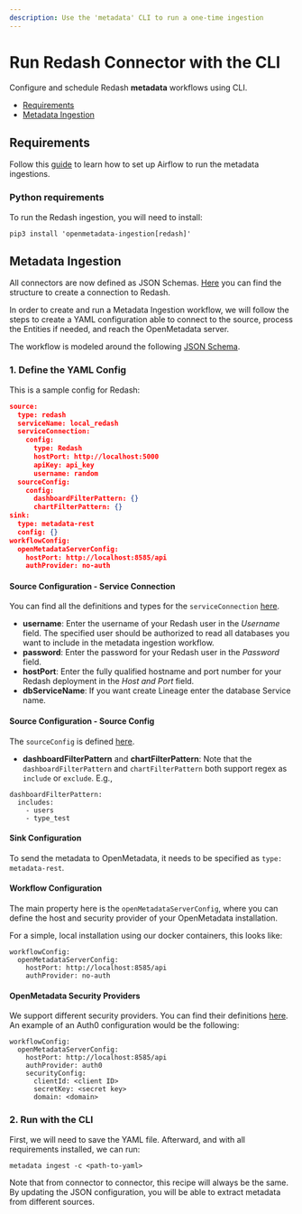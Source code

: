 ```yaml
---
description: Use the 'metadata' CLI to run a one-time ingestion
---
```


# Run Redash Connector with the CLI

Configure and schedule Redash **metadata** workflows using CLI.

* [Requirements](run-redash-connector-with-the-cli.md#requirements)
* [Metadata Ingestion](run-redash-connector-with-the-cli.md#metadata-ingestion)

## Requirements

Follow this [guide](../../airflow/) to learn how to set up Airflow to run the metadata ingestions.

### Python requirements

To run the Redash ingestion, you will need to install:

```
pip3 install 'openmetadata-ingestion[redash]'
```

## Metadata Ingestion

All connectors are now defined as JSON Schemas. [Here](https://github.com/open-metadata/OpenMetadata/blob/main/catalog-rest-service/src/main/resources/json/schema/entity/services/connections/dashboard/redashConnection.json) you can find the structure to create a connection to Redash.

In order to create and run a Metadata Ingestion workflow, we will follow the steps to create a YAML configuration able to connect to the source, process the Entities if needed, and reach the OpenMetadata server.

The workflow is modeled around the following [JSON Schema](https://github.com/open-metadata/OpenMetadata/blob/main/catalog-rest-service/src/main/resources/json/schema/metadataIngestion/workflow.json).

### 1. Define the YAML Config

This is a sample config for Redash:

```json
source:
  type: redash
  serviceName: local_redash
  serviceConnection:
    config:
      type: Redash
      hostPort: http://localhost:5000
      apiKey: api_key
      username: random
  sourceConfig:
    config:
      dashboardFilterPattern: {}
      chartFilterPattern: {}
sink:
  type: metadata-rest
  config: {}
workflowConfig:
  openMetadataServerConfig:
    hostPort: http://localhost:8585/api
    authProvider: no-auth
```

#### Source Configuration - Service Connection

You can find all the definitions and types for the `serviceConnection` [here](https://github.com/open-metadata/OpenMetadata/blob/main/catalog-rest-service/src/main/resources/json/schema/entity/services/connections/dashboard/redashConnection.json).

* **username**: Enter the username of your Redash user in the _Username_ field. The specified user should be authorized to read all databases you want to include in the metadata ingestion workflow.
* **password**: Enter the password for your Redash user in the _Password_ field.
* **hostPort**: Enter the fully qualified hostname and port number for your Redash deployment in the _Host and Port_ field.
* **dbServiceName**: If you want create Lineage enter the database Service name.

#### Source Configuration - Source Config

The `sourceConfig` is defined [here](https://github.com/open-metadata/OpenMetadata/blob/main/catalog-rest-service/src/main/resources/json/schema/metadataIngestion/dashboardServiceMetadataPipeline.json).

* **dashboardFilterPattern** and **chartFilterPattern**: Note that the `dashboardFilterPattern` and `chartFilterPattern` both support regex as `include` or `exclude`. E.g.,

```
dashboardFilterPattern:
  includes:
    - users
    - type_test
```

#### Sink Configuration

To send the metadata to OpenMetadata, it needs to be specified as `type: metadata-rest`.

#### Workflow Configuration

The main property here is the `openMetadataServerConfig`, where you can define the host and security provider of your OpenMetadata installation.

For a simple, local installation using our docker containers, this looks like:

```
workflowConfig:
  openMetadataServerConfig:
    hostPort: http://localhost:8585/api
    authProvider: no-auth
```

#### OpenMetadata Security Providers

We support different security providers. You can find their definitions [here](https://github.com/open-metadata/OpenMetadata/tree/main/catalog-rest-service/src/main/resources/json/schema/security/client). An example of an Auth0 configuration would be the following:

```
workflowConfig:
  openMetadataServerConfig:
    hostPort: http://localhost:8585/api
    authProvider: auth0
    securityConfig:
      clientId: <client ID>
      secretKey: <secret key>
      domain: <domain>
```

### 2. Run with the CLI

First, we will need to save the YAML file. Afterward, and with all requirements installed, we can run:

```
metadata ingest -c <path-to-yaml>
```

Note that from connector to connector, this recipe will always be the same. By updating the JSON configuration, you will be able to extract metadata from different sources.
